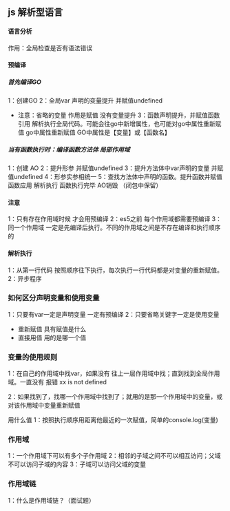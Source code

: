 ## js 解析型语言

#### 语言分析
作用：全局检查是否有语法错误

#### 预编译
##### 首先编译GO
1：创建GO
2：全局var 声明的变量提升 并赋值undefined
   - 注意：省略的变量 作用是赋值 没有变量提升
3：函数声明提升，并赋值函数引用
解析执行全局代码。可能会往go中新增属性，也可能对go中属性重新赋值 go中属性重新赋值
GO中属性是【变量】或【函数名】

##### 当有函数执行时：编译函数方法体 局部作用域
1：创建 AO
2：提升形参 并赋值undefined
3：提升方法体中var声明的变量 并赋值undefined
4：形参实参相统一
5：查找方法体中声明的函数。提升函数并赋值 函数应用
解析执行
函数执行完毕 AO销毁 （闭包中保留）

#### 注意
1：只有存在作用域时候 才会用预编译
2：es5之前 每个作用域都需要预编译
3：同一个作用域 一定是先编译后执行。不同的作用域之间是不存在编译和执行顺序的
#### 解析执行
1：从第一行代码 按照顺序往下执行，每次执行一行代码都是对变量的重新赋值。
2：异步程序

### 如何区分声明变量和使用变量
1：只要有var一定是声明变量 一定有预编译
2：只要省略关键字一定是使用变量
  - 重新赋值 具有赋值是什么
  - 直接用值 用的是哪一个值

### 变量的使用规则
1：在自己的作用域中找var，如果没有 往上一层作用域中找；直到找到全局作用域。一直没有 报错 xx is not defined

2：如果找到了，找哪一个作用域中找到了；就用的是那一个作用域中的变量，或对该作用域中变量重新赋值

用什么值
1：按照执行顺序用距离他最近的一次赋值，简单的console.log(变量)

### 作用域
1：一个作用域下可以有多个子作用域
2：相邻的子域之间不可以相互访问；父域不可以访问子域的内容
3：子域可以访问父域的变量

### 作用域链
1：什么是作用域链？（面试题）